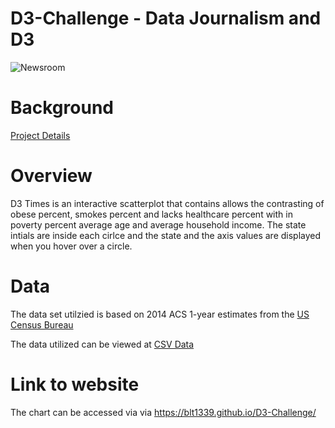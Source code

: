 # D3-Challenge - Data Journalism and D3
 
![Newsroom](https://media.giphy.com/media/v2xIous7mnEYg/giphy.gif)

# Background
[Project Details](project_instructions_README.md)

# Overview
D3 Times is an interactive scatterplot that contains allows the contrasting of obese percent, smokes percent and lacks healthcare percent with in poverty percent average age and average household income. The state intials are inside each cirlce and the state and the axis values are displayed when you hover over a circle.

# Data
The data set utilzied is based on 2014 ACS 1-year estimates from the [US Census Bureau](https://data.census.gov/cedsci/)


The data utilized can be viewed at [CSV Data](https://github.com/blt1339/D3-Challenge/tree/main/D3_data_journalism/assets/data/data.csv)

# Link to website
The chart can be accessed via via https://blt1339.github.io/D3-Challenge/